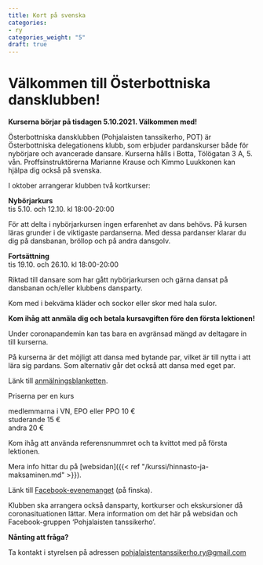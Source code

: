 ```yaml
---
title: Kort på svenska
categories:
- ry
categories_weight: "5"
draft: true
---
```

# Välkommen till Österbottniska dansklubben!

**Kurserna börjar på tisdagen 5.10.2021. Välkommen med!**

Österbottniska dansklubben (Pohjalaisten tanssikerho, POT) är Österbottniska delegationens klubb, som erbjuder pardanskurser både för nybörjare och avancerade dansare. Kurserna hålls i Botta, Tölögatan 3 A, 5. vån. Proffsinstruktörerna Marianne Krause och Kimmo Luukkonen kan hjälpa dig också på svenska.

I oktober arrangerar klubben två kortkurser:

**Nybörjarkurs**  
tis 5.10. och 12.10. kl 18:00-20:00

För att delta i nybörjarkursen ingen erfarenhet av dans behövs. På kursen läras grunder i de viktigaste pardanserna. Med dessa pardanser klarar du dig på dansbanan, bröllop och på andra dansgolv.

**Fortsättning**  
tis 19.10. och 26.10. kl 18:00-20:00

Riktad till dansare som har gått nybörjarkursen och gärna dansat på dansbanan och/eller klubbens dansparty.

Kom med i bekväma kläder och sockor eller skor med hala sulor.

**Kom ihåg att anmäla dig och betala kursavgiften före den första lektionen!**

Under coronapandemin kan tas bara en avgränsad mängd av deltagare in till kurserna.

På kurserna är det möjligt att dansa med bytande par, vilket är till nytta i att lära sig pardans. Som alternativ går det också att dansa med eget par.

Länk till [anmälningsblanketten](https://docs.google.com/forms/d/e/1FAIpQLSfzk-xtgL3YcQRjJyvUVh1kdIy5aECt9h1B4fBb0-ZBczAuMw/viewform?usp=sf_link).

Priserna per en kurs

medlemmarna i VN, EPO eller PPO 10 €  
studerande 15 €  
andra 20 €

Kom ihåg att använda referensnummret och ta kvittot med på första lektionen.

Mera info hittar du på [websidan]({{< ref "/kurssi/hinnasto-ja-maksaminen.md" >}}).

<!-- Länk till [Facebook-evenemanget]({{< link facebook >}}) (på finska). -->

Länk till [Facebook-evenemanget](https://facebook.com/events/s/pohjalaisten-tanssikerhon-loka/2050750828425717/) (på finska).

Klubben ska arrangera också dansparty, kortkurser och ekskursioner då coronasituationen lättar. Mera information om det här på websidan och Facebook-gruppen ‘Pohjalaisten tanssikerho’.

**Nånting att fråga?**

Ta kontakt i styrelsen på adressen pohjalaistentanssikerho.ry@gmail.com